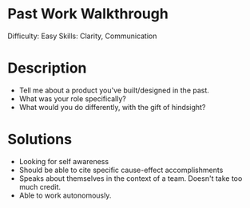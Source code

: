 # Past Work Walkthrough

Difficulty: Easy
Skills: Clarity, Communication

# Description

- Tell me about a product you've built/designed in the past.
- What was your role specifically?
- What would you do differently, with the gift of hindsight?

# Solutions

- Looking for self awareness
- Should be able to cite specific cause-effect accomplishments
- Speaks about themselves in the context of a team. Doesn't take too much credit.
- Able to work autonomously.